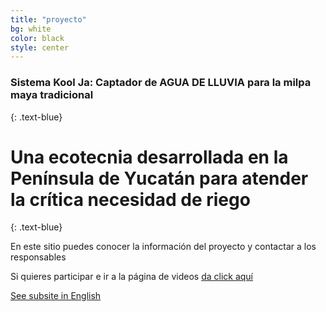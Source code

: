 ```yaml
---
title: "proyecto"
bg: white
color: black
style: center
---
```


### Sistema Kool Ja: Captador de AGUA DE LLUVIA para la milpa maya tradicional
{: .text-blue}

<span class="fa-stack subtlecircle" style="font-size:100px; background:rgba(255,166,0,0.1)">
  <i class="fa fa-circle fa-stack-2x text-white"></i>
  <i class="fas fa-hand-holding-water text-blue"></i>
</span>

# Una ecotecnia desarrollada en la Península de Yucatán para atender la crítica necesidad de riego
{: .text-blue}


En este sitio puedes conocer la información del proyecto y contactar a los responsables

Si quieres participar e ir a la página de videos [da click aquí](https://www.youtube.com/watch?v=r0Qxj7Sd5vY)

<span id="forkongithub">
  <a href="https://storymaps.arcgis.com/stories/f5bb9a0b7ac54091826ed08503f0e225" class="bg-blue">
    See subsite in English
  </a>
</span>
